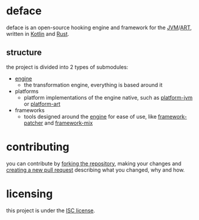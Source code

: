 # deface
deface is an open-source hooking engine and framework for the 
[JVM][jvm]/[ART][art], written in [Kotlin][kotlin] and [Rust][rust].

## structure
the project is divided into 2 types of submodules:
 - [engine][engine]
   - the transformation engine, everything is based around it
 - platforms 
   - platform implementations of the engine native, such as 
   [platform-jvm][platform-jvm] or [platform-art][platform-art]
 - frameworks 
   - tools designed around the [engine][engine] for ease of use, like 
   [framework-patcher][framework-patcher] and [framework-mix][framework-mix]
    

# contributing

you can contribute by [forking the repository][fork], making your changes and [creating a new pull request][new-pr]
describing what you changed, why and how.

# licensing

this project is under the [ISC license][blob-license].
<!-- Links -->

[jvm]: https://adoptium.net "JVM"

[art]: https://source.android.com/devices/architecture/modular-system/art "Android Runtime"

[kotlin]: https://kotlinlang.org "kotlin website"

[rust]: https://rust-lang.org "rust website"

[engine]: https://github.com/stardust-enterprises/deface/tree/trunk/engine

[platform-jvm]: https://github.com/stardust-enterprises/deface/tree/trunk/platform-jvm

[platform-art]: https://github.com/stardust-enterprises/deface/tree/trunk/platform-art

[framework-patcher]: htps://github.com/stardust-enterprises/deface/tree/trunk/framework-patcher

[framework-mix]: htps://github.com/stardust-enterprises/deface/tree/trunk/framework-mix

[fork]: https://github.com/stardust-enterprises/deface/fork "fork this repository"

[new-pr]: https://github.com/stardust-enterprises/deface/pulls/new "create a new pull request"

[blob-license]: https://github.com/stardust-enterprises/deface/blob/trunk/LICENSE "LICENSE source file"
